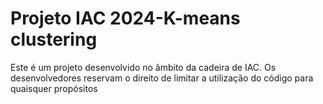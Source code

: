 # Projeto IAC 2024-K-means clustering
Este é um projeto desenvolvido no âmbito da cadeira de IAC.
Os desenvolvedores reservam o direito de limitar a utilização do código para quaisquer propósitos
